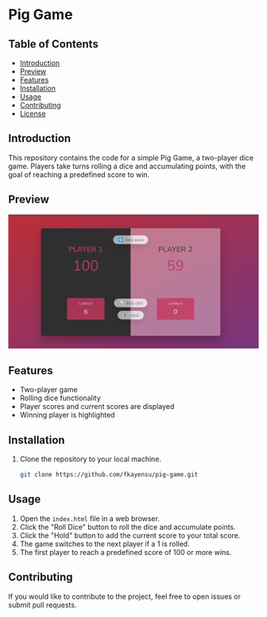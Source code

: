 # Pig Game

## Table of Contents

- [Introduction](#introduction)
- [Preview](#preview)
- [Features](#features)
- [Installation](#installation)
- [Usage](#usage)
- [Contributing](#contributing)
- [License](#license)

## Introduction

This repository contains the code for a simple Pig Game, a two-player dice game. Players take turns rolling a dice and accumulating points, with the goal of reaching a predefined score to win.

## Preview

![alt text](image.png)

## Features

- Two-player game
- Rolling dice functionality
- Player scores and current scores are displayed
- Winning player is highlighted

## Installation

1. Clone the repository to your local machine.
   ```bash
   git clone https://github.com/fkayensu/pig-game.git
   ```

## Usage

1. Open the `index.html` file in a web browser.
2. Click the "Roll Dice" button to roll the dice and accumulate points.
3. Click the "Hold" button to add the current score to your total score.
4. The game switches to the next player if a 1 is rolled.
5. The first player to reach a predefined score of 100 or more wins.

## Contributing

If you would like to contribute to the project, feel free to open issues or submit pull requests.
